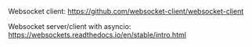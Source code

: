 
Websocket client:
https://github.com/websocket-client/websocket-client

Websocket server/client with asyncio:
https://websockets.readthedocs.io/en/stable/intro.html